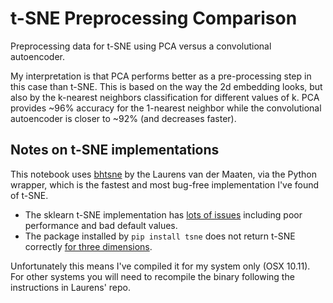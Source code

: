 # t-SNE Preprocessing Comparison

Preprocessing data for t-SNE using PCA versus a convolutional autoencoder.

My interpretation is that PCA performs better as a pre-processing step in this case than t-SNE. This is based on the way the 2d embedding looks, but also by the k-nearest neighbors classification for different values of k. PCA provides ~96% accuracy for the 1-nearest neighbor while the convolutional autoencoder is closer to ~92% (and decreases faster).

## Notes on t-SNE implementations

This notebook uses [bhtsne](https://github.com/lvdmaaten/bhtsne) by the Laurens van der Maaten, via the Python wrapper, which is the fastest and most bug-free implementation I've found of t-SNE.

* The sklearn t-SNE implementation has [lots of issues](https://github.com/scikit-learn/scikit-learn/issues?utf8=%E2%9C%93&q=is%3Aissue+is%3Aopen+tsne) including poor performance and bad default values.
* The package installed by `pip install tsne` does not return t-SNE correctly [for three dimensions](https://github.com/danielfrg/tsne/issues/11).

Unfortunately this means I've compiled it for my system only (OSX 10.11). For other systems you will need to recompile the binary following the instructions in Laurens' repo.